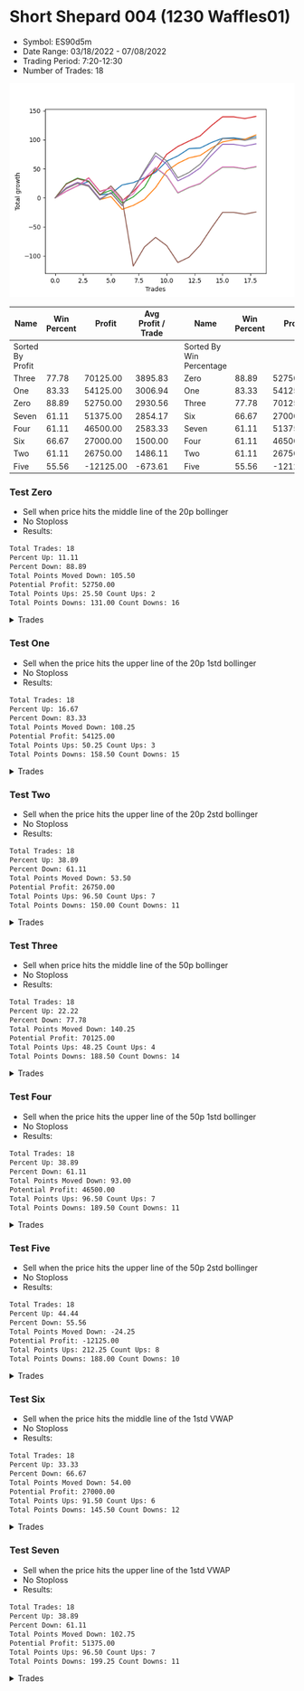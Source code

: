 # Short Shepard 004 (1230 Waffles01) 
- Symbol: ES90d5m
- Date Range: 03/18/2022 - 07/08/2022
- Trading Period: 7:20-12:30
- Number of Trades: 18

![Plot](ShortShepard004(1230Waffles01)ES90d5m.png)

| Name | Win Percent | Profit | Avg Profit / Trade |     | Name | Win Percent | Profit | Avg Profit / Trade |
| ---- | ----------- | ------ | ------------------ | --- | ---- | ----------- | ------ | ------------------ |
| Sorted By <br> Profit | | | | | Sorted By <br> Win Percentage ||||
| Three | 77.78 | 70125.00 | 3895.83 |     | Zero | 88.89 | 52750.00 | 2930.56 |
| One | 83.33 | 54125.00 | 3006.94 |     | One | 83.33 | 54125.00 | 3006.94 |
| Zero | 88.89 | 52750.00 | 2930.56 |     | Three | 77.78 | 70125.00 | 3895.83 |
| Seven | 61.11 | 51375.00 | 2854.17 |     | Six | 66.67 | 27000.00 | 1500.00 |
| Four | 61.11 | 46500.00 | 2583.33 |     | Seven | 61.11 | 51375.00 | 2854.17 |
| Six | 66.67 | 27000.00 | 1500.00 |     | Four | 61.11 | 46500.00 | 2583.33 |
| Two | 61.11 | 26750.00 | 1486.11 |     | Two | 61.11 | 26750.00 | 1486.11 |
| Five | 55.56 | -12125.00 | -673.61 |     | Five | 55.56 | -12125.00 | -673.61 |

### Test Zero
* Sell when price hits the middle line of the 20p bollinger
* No Stoploss
* Results:
```
Total Trades: 18
Percent Up: 11.11
Percent Down: 88.89
Total Points Moved Down: 105.50
Potential Profit: 52750.00
Total Points Ups: 25.50 Count Ups: 2
Total Points Downs: 131.00 Count Downs: 16
```

<details><summary>Trades</summary>

<code>In: 2022-04-06 10:55:00		Out: 2022-04-06 11:00:10		Total Position Time: 05:10		Total Move Down: 11.50		Total to Date: 11.50</code> <br />
<code>In: 2022-04-06 11:10:00		Out: 2022-04-06 11:15:10		Total Position Time: 05:10		Total Move Down: 9.25		Total to Date: 20.75</code> <br />
<code>In: 2022-04-06 12:20:00		Out: 2022-04-06 12:25:10		Total Position Time: 05:10		Total Move Down: 7.50		Total to Date: 28.25</code> <br />
<code>In: 2022-04-07 11:15:00		Out: 2022-04-07 12:50:00		Total Position Time: 95:00		Total Move Down: -23.25		Total to Date: 5.00</code> <br />
<code>In: 2022-04-20 10:50:00		Out: 2022-04-20 11:13:35		Total Position Time: 23:35		Total Move Down: 2.25		Total to Date: 7.25</code> <br />
<code>In: 2022-04-25 12:00:00		Out: 2022-04-25 12:07:25		Total Position Time: 07:25		Total Move Down: 15.00		Total to Date: 22.25</code> <br />
<code>In: 2022-05-04 10:10:00		Out: 2022-05-04 10:50:05		Total Position Time: 40:05		Total Move Down: 4.00		Total to Date: 26.25</code> <br />
<code>In: 2022-05-16 11:45:00		Out: 2022-05-16 11:52:30		Total Position Time: 07:30		Total Move Down: 8.25		Total to Date: 34.50</code> <br />
<code>In: 2022-05-19 09:20:00		Out: 2022-05-19 09:34:10		Total Position Time: 14:10		Total Move Down: 9.50		Total to Date: 44.00</code> <br />
<code>In: 2022-05-24 11:40:00		Out: 2022-05-24 11:48:35		Total Position Time: 08:35		Total Move Down: 19.25		Total to Date: 63.25</code> <br />
<code>In: 2022-05-24 11:45:00		Out: 2022-05-24 11:50:10		Total Position Time: 05:10		Total Move Down: 9.00		Total to Date: 72.25</code> <br />
<code>In: 2022-05-25 12:30:00		Out: 2022-05-25 12:49:20		Total Position Time: 19:20		Total Move Down: 12.50		Total to Date: 84.75</code> <br />
<code>In: 2022-06-27 08:05:00		Out: 2022-06-27 09:02:10		Total Position Time: 57:10		Total Move Down: 1.00		Total to Date: 85.75</code> <br />
<code>In: 2022-06-27 08:30:00		Out: 2022-06-27 09:02:10		Total Position Time: 32:10		Total Move Down: 9.50		Total to Date: 95.25</code> <br />
<code>In: 2022-06-27 08:50:00		Out: 2022-06-27 09:02:10		Total Position Time: 12:10		Total Move Down: 7.25		Total to Date: 102.50</code> <br />
<code>In: 2022-07-07 11:30:00		Out: 2022-07-07 12:38:25		Total Position Time: 68:25		Total Move Down: 0.75		Total to Date: 103.25</code> <br />
<code>In: 2022-07-07 11:35:00		Out: 2022-07-07 12:38:25		Total Position Time: 63:25		Total Move Down: -2.25		Total to Date: 101.00</code> <br />
<code>In: 2022-07-07 12:25:00		Out: 2022-07-07 12:38:25		Total Position Time: 13:25		Total Move Down: 4.50		Total to Date: 105.50</code> <br />


</details>

### Test One
* Sell when the price hits the upper line of the 20p 1std bollinger
* No Stoploss
* Results:
```
Total Trades: 18
Percent Up: 16.67
Percent Down: 83.33
Total Points Moved Down: 108.25
Potential Profit: 54125.00
Total Points Ups: 50.25 Count Ups: 3
Total Points Downs: 158.50 Count Downs: 15
```

<details><summary>Trades</summary>

<code>In: 2022-04-06 10:55:00		Out: 2022-04-06 11:09:45		Total Position Time: 14:45		Total Move Down: 16.00		Total to Date: 16.00</code> <br />
<code>In: 2022-04-06 11:10:00		Out: 2022-04-06 11:15:10		Total Position Time: 05:10		Total Move Down: 9.25		Total to Date: 25.25</code> <br />
<code>In: 2022-04-06 12:20:00		Out: 2022-04-06 12:50:00		Total Position Time: 30:00		Total Move Down: -5.00		Total to Date: 20.25</code> <br />
<code>In: 2022-04-07 11:15:00		Out: 2022-04-07 12:50:00		Total Position Time: 95:00		Total Move Down: -23.25		Total to Date: -3.00</code> <br />
<code>In: 2022-04-20 10:50:00		Out: 2022-04-20 11:17:15		Total Position Time: 27:15		Total Move Down: 5.25		Total to Date: 2.25</code> <br />
<code>In: 2022-04-25 12:00:00		Out: 2022-04-25 12:50:00		Total Position Time: 50:00		Total Move Down: -22.00		Total to Date: -19.75</code> <br />
<code>In: 2022-05-04 10:10:00		Out: 2022-05-04 11:07:25		Total Position Time: 57:25		Total Move Down: 6.75		Total to Date: -13.00</code> <br />
<code>In: 2022-05-16 11:45:00		Out: 2022-05-16 12:10:10		Total Position Time: 25:10		Total Move Down: 10.50		Total to Date: -2.50</code> <br />
<code>In: 2022-05-19 09:20:00		Out: 2022-05-19 09:40:30		Total Position Time: 20:30		Total Move Down: 20.25		Total to Date: 17.75</code> <br />
<code>In: 2022-05-24 11:40:00		Out: 2022-05-24 11:55:10		Total Position Time: 15:10		Total Move Down: 28.25		Total to Date: 46.00</code> <br />
<code>In: 2022-05-24 11:45:00		Out: 2022-05-24 11:55:10		Total Position Time: 10:10		Total Move Down: 13.50		Total to Date: 59.50</code> <br />
<code>In: 2022-05-25 12:30:00		Out: 2022-05-25 12:50:00		Total Position Time: 20:00		Total Move Down: 9.25		Total to Date: 68.75</code> <br />
<code>In: 2022-06-27 08:05:00		Out: 2022-06-27 09:15:50		Total Position Time: 70:50		Total Move Down: 4.25		Total to Date: 73.00</code> <br />
<code>In: 2022-06-27 08:30:00		Out: 2022-06-27 09:15:50		Total Position Time: 45:50		Total Move Down: 12.75		Total to Date: 85.75</code> <br />
<code>In: 2022-06-27 08:50:00		Out: 2022-06-27 09:15:50		Total Position Time: 25:50		Total Move Down: 10.50		Total to Date: 96.25</code> <br />
<code>In: 2022-07-07 11:30:00		Out: 2022-07-07 12:46:45		Total Position Time: 76:45		Total Move Down: 3.75		Total to Date: 100.00</code> <br />
<code>In: 2022-07-07 11:35:00		Out: 2022-07-07 12:46:45		Total Position Time: 71:45		Total Move Down: 0.75		Total to Date: 100.75</code> <br />
<code>In: 2022-07-07 12:25:00		Out: 2022-07-07 12:46:45		Total Position Time: 21:45		Total Move Down: 7.50		Total to Date: 108.25</code> <br />


</details>

### Test Two
* Sell when the price hits the upper line of the 20p 2std bollinger
* No Stoploss
* Results:
```
Total Trades: 18
Percent Up: 38.89
Percent Down: 61.11
Total Points Moved Down: 53.50
Potential Profit: 26750.00
Total Points Ups: 96.50 Count Ups: 7
Total Points Downs: 150.00 Count Downs: 11
```

<details><summary>Trades</summary>

<code>In: 2022-04-06 10:55:00		Out: 2022-04-06 11:15:15		Total Position Time: 20:15		Total Move Down: 24.50		Total to Date: 24.50</code> <br />
<code>In: 2022-04-06 11:10:00		Out: 2022-04-06 11:15:15		Total Position Time: 05:15		Total Move Down: 9.50		Total to Date: 34.00</code> <br />
<code>In: 2022-04-06 12:20:00		Out: 2022-04-06 12:50:00		Total Position Time: 30:00		Total Move Down: -5.00		Total to Date: 29.00</code> <br />
<code>In: 2022-04-07 11:15:00		Out: 2022-04-07 12:50:00		Total Position Time: 95:00		Total Move Down: -23.25		Total to Date: 5.75</code> <br />
<code>In: 2022-04-20 10:50:00		Out: 2022-04-20 11:18:30		Total Position Time: 28:30		Total Move Down: 7.50		Total to Date: 13.25</code> <br />
<code>In: 2022-04-25 12:00:00		Out: 2022-04-25 12:50:00		Total Position Time: 50:00		Total Move Down: -22.00		Total to Date: -8.75</code> <br />
<code>In: 2022-05-04 10:10:00		Out: 2022-05-04 11:07:40		Total Position Time: 57:40		Total Move Down: 10.50		Total to Date: 1.75</code> <br />
<code>In: 2022-05-16 11:45:00		Out: 2022-05-16 12:13:35		Total Position Time: 28:35		Total Move Down: 16.50		Total to Date: 18.25</code> <br />
<code>In: 2022-05-19 09:20:00		Out: 2022-05-19 10:13:35		Total Position Time: 53:35		Total Move Down: 33.50		Total to Date: 51.75</code> <br />
<code>In: 2022-05-24 11:40:00		Out: 2022-05-24 12:50:00		Total Position Time: 70:00		Total Move Down: -14.25		Total to Date: 37.50</code> <br />
<code>In: 2022-05-24 11:45:00		Out: 2022-05-24 12:50:00		Total Position Time: 65:00		Total Move Down: -29.00		Total to Date: 8.50</code> <br />
<code>In: 2022-05-25 12:30:00		Out: 2022-05-25 12:50:00		Total Position Time: 20:00		Total Move Down: 9.25		Total to Date: 17.75</code> <br />
<code>In: 2022-06-27 08:05:00		Out: 2022-06-27 09:25:30		Total Position Time: 80:30		Total Move Down: 6.75		Total to Date: 24.50</code> <br />
<code>In: 2022-06-27 08:30:00		Out: 2022-06-27 09:25:30		Total Position Time: 55:30		Total Move Down: 15.25		Total to Date: 39.75</code> <br />
<code>In: 2022-06-27 08:50:00		Out: 2022-06-27 09:25:30		Total Position Time: 35:30		Total Move Down: 13.00		Total to Date: 52.75</code> <br />
<code>In: 2022-07-07 11:30:00		Out: 2022-07-07 12:50:00		Total Position Time: 80:00		Total Move Down: -0.00		Total to Date: 52.75</code> <br />
<code>In: 2022-07-07 11:35:00		Out: 2022-07-07 12:50:00		Total Position Time: 75:00		Total Move Down: -3.00		Total to Date: 49.75</code> <br />
<code>In: 2022-07-07 12:25:00		Out: 2022-07-07 12:50:00		Total Position Time: 25:00		Total Move Down: 3.75		Total to Date: 53.50</code> <br />


</details>

### Test Three
* Sell when price hits the middle line of the 50p bollinger
* No Stoploss
* Results:
```
Total Trades: 18
Percent Up: 22.22
Percent Down: 77.78
Total Points Moved Down: 140.25
Potential Profit: 70125.00
Total Points Ups: 48.25 Count Ups: 4
Total Points Downs: 188.50 Count Downs: 14
```

<details><summary>Trades</summary>

<code>In: 2022-04-06 10:55:00		Out: 2022-04-06 11:08:35		Total Position Time: 13:35		Total Move Down: 11.50		Total to Date: 11.50</code> <br />
<code>In: 2022-04-06 11:10:00		Out: 2022-04-06 11:15:10		Total Position Time: 05:10		Total Move Down: 9.25		Total to Date: 20.75</code> <br />
<code>In: 2022-04-06 12:20:00		Out: 2022-04-06 12:27:15		Total Position Time: 07:15		Total Move Down: 13.75		Total to Date: 34.50</code> <br />
<code>In: 2022-04-07 11:15:00		Out: 2022-04-07 12:50:00		Total Position Time: 95:00		Total Move Down: -23.25		Total to Date: 11.25</code> <br />
<code>In: 2022-04-20 10:50:00		Out: 2022-04-20 11:17:40		Total Position Time: 27:40		Total Move Down: 5.50		Total to Date: 16.75</code> <br />
<code>In: 2022-04-25 12:00:00		Out: 2022-04-25 12:50:00		Total Position Time: 50:00		Total Move Down: -22.00		Total to Date: -5.25</code> <br />
<code>In: 2022-05-04 10:10:00		Out: 2022-05-04 11:20:50		Total Position Time: 70:50		Total Move Down: 16.25		Total to Date: 11.00</code> <br />
<code>In: 2022-05-16 11:45:00		Out: 2022-05-16 12:17:45		Total Position Time: 32:45		Total Move Down: 20.50		Total to Date: 31.50</code> <br />
<code>In: 2022-05-19 09:20:00		Out: 2022-05-19 09:37:05		Total Position Time: 17:05		Total Move Down: 15.25		Total to Date: 46.75</code> <br />
<code>In: 2022-05-24 11:40:00		Out: 2022-05-24 11:55:10		Total Position Time: 15:10		Total Move Down: 28.25		Total to Date: 75.00</code> <br />
<code>In: 2022-05-24 11:45:00		Out: 2022-05-24 11:55:10		Total Position Time: 10:10		Total Move Down: 13.50		Total to Date: 88.50</code> <br />
<code>In: 2022-05-25 12:30:00		Out: 2022-05-25 12:50:00		Total Position Time: 20:00		Total Move Down: 9.25		Total to Date: 97.75</code> <br />
<code>In: 2022-06-27 08:05:00		Out: 2022-06-27 09:25:50		Total Position Time: 80:50		Total Move Down: 9.00		Total to Date: 106.75</code> <br />
<code>In: 2022-06-27 08:30:00		Out: 2022-06-27 09:25:50		Total Position Time: 55:50		Total Move Down: 17.50		Total to Date: 124.25</code> <br />
<code>In: 2022-06-27 08:50:00		Out: 2022-06-27 09:25:50		Total Position Time: 35:50		Total Move Down: 15.25		Total to Date: 139.50</code> <br />
<code>In: 2022-07-07 11:30:00		Out: 2022-07-07 12:50:00		Total Position Time: 80:00		Total Move Down: -0.00		Total to Date: 139.50</code> <br />
<code>In: 2022-07-07 11:35:00		Out: 2022-07-07 12:50:00		Total Position Time: 75:00		Total Move Down: -3.00		Total to Date: 136.50</code> <br />
<code>In: 2022-07-07 12:25:00		Out: 2022-07-07 12:50:00		Total Position Time: 25:00		Total Move Down: 3.75		Total to Date: 140.25</code> <br />


</details>

### Test Four
* Sell when the price hits the upper line of the 50p 1std bollinger
* No Stoploss
* Results:
```
Total Trades: 18
Percent Up: 38.89
Percent Down: 61.11
Total Points Moved Down: 93.00
Potential Profit: 46500.00
Total Points Ups: 96.50 Count Ups: 7
Total Points Downs: 189.50 Count Downs: 11
```

<details><summary>Trades</summary>

<code>In: 2022-04-06 10:55:00		Out: 2022-04-06 11:11:20		Total Position Time: 16:20		Total Move Down: 17.50		Total to Date: 17.50</code> <br />
<code>In: 2022-04-06 11:10:00		Out: 2022-04-06 11:15:10		Total Position Time: 05:10		Total Move Down: 9.25		Total to Date: 26.75</code> <br />
<code>In: 2022-04-06 12:20:00		Out: 2022-04-06 12:50:00		Total Position Time: 30:00		Total Move Down: -5.00		Total to Date: 21.75</code> <br />
<code>In: 2022-04-07 11:15:00		Out: 2022-04-07 12:50:00		Total Position Time: 95:00		Total Move Down: -23.25		Total to Date: -1.50</code> <br />
<code>In: 2022-04-20 10:50:00		Out: 2022-04-20 11:25:50		Total Position Time: 35:50		Total Move Down: 10.00		Total to Date: 8.50</code> <br />
<code>In: 2022-04-25 12:00:00		Out: 2022-04-25 12:50:00		Total Position Time: 50:00		Total Move Down: -22.00		Total to Date: -13.50</code> <br />
<code>In: 2022-05-04 10:10:00		Out: 2022-05-04 11:34:10		Total Position Time: 84:10		Total Move Down: 27.75		Total to Date: 14.25</code> <br />
<code>In: 2022-05-16 11:45:00		Out: 2022-05-16 12:35:20		Total Position Time: 50:20		Total Move Down: 30.25		Total to Date: 44.50</code> <br />
<code>In: 2022-05-19 09:20:00		Out: 2022-05-19 09:45:45		Total Position Time: 25:45		Total Move Down: 28.00		Total to Date: 72.50</code> <br />
<code>In: 2022-05-24 11:40:00		Out: 2022-05-24 12:50:00		Total Position Time: 70:00		Total Move Down: -14.25		Total to Date: 58.25</code> <br />
<code>In: 2022-05-24 11:45:00		Out: 2022-05-24 12:50:00		Total Position Time: 65:00		Total Move Down: -29.00		Total to Date: 29.25</code> <br />
<code>In: 2022-05-25 12:30:00		Out: 2022-05-25 12:50:00		Total Position Time: 20:00		Total Move Down: 9.25		Total to Date: 38.50</code> <br />
<code>In: 2022-06-27 08:05:00		Out: 2022-06-27 10:38:05		Total Position Time: 153:05		Total Move Down: 13.00		Total to Date: 51.50</code> <br />
<code>In: 2022-06-27 08:30:00		Out: 2022-06-27 10:38:05		Total Position Time: 128:05		Total Move Down: 21.50		Total to Date: 73.00</code> <br />
<code>In: 2022-06-27 08:50:00		Out: 2022-06-27 10:38:05		Total Position Time: 108:05		Total Move Down: 19.25		Total to Date: 92.25</code> <br />
<code>In: 2022-07-07 11:30:00		Out: 2022-07-07 12:50:00		Total Position Time: 80:00		Total Move Down: -0.00		Total to Date: 92.25</code> <br />
<code>In: 2022-07-07 11:35:00		Out: 2022-07-07 12:50:00		Total Position Time: 75:00		Total Move Down: -3.00		Total to Date: 89.25</code> <br />
<code>In: 2022-07-07 12:25:00		Out: 2022-07-07 12:50:00		Total Position Time: 25:00		Total Move Down: 3.75		Total to Date: 93.00</code> <br />


</details>

### Test Five
* Sell when the price hits the upper line of the 50p 2std bollinger
* No Stoploss
* Results:
```
Total Trades: 18
Percent Up: 44.44
Percent Down: 55.56
Total Points Moved Down: -24.25
Potential Profit: -12125.00
Total Points Ups: 212.25 Count Ups: 8
Total Points Downs: 188.00 Count Downs: 10
```

<details><summary>Trades</summary>

<code>In: 2022-04-06 10:55:00		Out: 2022-04-06 11:15:05		Total Position Time: 20:05		Total Move Down: 23.75		Total to Date: 23.75</code> <br />
<code>In: 2022-04-06 11:10:00		Out: 2022-04-06 11:15:10		Total Position Time: 05:10		Total Move Down: 9.25		Total to Date: 33.00</code> <br />
<code>In: 2022-04-06 12:20:00		Out: 2022-04-06 12:50:00		Total Position Time: 30:00		Total Move Down: -5.00		Total to Date: 28.00</code> <br />
<code>In: 2022-04-07 11:15:00		Out: 2022-04-07 12:50:00		Total Position Time: 95:00		Total Move Down: -23.25		Total to Date: 4.75</code> <br />
<code>In: 2022-04-20 10:50:00		Out: 2022-04-20 11:35:45		Total Position Time: 45:45		Total Move Down: 15.75		Total to Date: 20.50</code> <br />
<code>In: 2022-04-25 12:00:00		Out: 2022-04-25 12:50:00		Total Position Time: 50:00		Total Move Down: -22.00		Total to Date: -1.50</code> <br />
<code>In: 2022-05-04 10:10:00		Out: 2022-05-04 12:50:00		Total Position Time: 160:00		Total Move Down: -115.75		Total to Date: -117.25</code> <br />
<code>In: 2022-05-16 11:45:00		Out: 2022-05-16 12:50:00		Total Position Time: 65:00		Total Move Down: 32.75		Total to Date: -84.50</code> <br />
<code>In: 2022-05-19 09:20:00		Out: 2022-05-19 12:50:00		Total Position Time: 210:00		Total Move Down: 16.50		Total to Date: -68.00</code> <br />
<code>In: 2022-05-24 11:40:00		Out: 2022-05-24 12:50:00		Total Position Time: 70:00		Total Move Down: -14.25		Total to Date: -82.25</code> <br />
<code>In: 2022-05-24 11:45:00		Out: 2022-05-24 12:50:00		Total Position Time: 65:00		Total Move Down: -29.00		Total to Date: -111.25</code> <br />
<code>In: 2022-05-25 12:30:00		Out: 2022-05-25 12:50:00		Total Position Time: 20:00		Total Move Down: 9.25		Total to Date: -102.00</code> <br />
<code>In: 2022-06-27 08:05:00		Out: 2022-06-27 11:01:10		Total Position Time: 176:10		Total Move Down: 20.75		Total to Date: -81.25</code> <br />
<code>In: 2022-06-27 08:30:00		Out: 2022-06-27 11:01:10		Total Position Time: 151:10		Total Move Down: 29.25		Total to Date: -52.00</code> <br />
<code>In: 2022-06-27 08:50:00		Out: 2022-06-27 11:01:10		Total Position Time: 131:10		Total Move Down: 27.00		Total to Date: -25.00</code> <br />
<code>In: 2022-07-07 11:30:00		Out: 2022-07-07 12:50:00		Total Position Time: 80:00		Total Move Down: -0.00		Total to Date: -25.00</code> <br />
<code>In: 2022-07-07 11:35:00		Out: 2022-07-07 12:50:00		Total Position Time: 75:00		Total Move Down: -3.00		Total to Date: -28.00</code> <br />
<code>In: 2022-07-07 12:25:00		Out: 2022-07-07 12:50:00		Total Position Time: 25:00		Total Move Down: 3.75		Total to Date: -24.25</code> <br />


</details>

### Test Six
* Sell when the price hits the middle line of the 1std VWAP
* No Stoploss
* Results:
```
Total Trades: 18
Percent Up: 33.33
Percent Down: 66.67
Total Points Moved Down: 54.00
Potential Profit: 27000.00
Total Points Ups: 91.50 Count Ups: 6
Total Points Downs: 145.50 Count Downs: 12
```

<details><summary>Trades</summary>

<code>In: 2022-04-06 10:55:00		Out: 2022-04-06 11:00:10		Total Position Time: 05:10		Total Move Down: 11.50		Total to Date: 11.50</code> <br />
<code>In: 2022-04-06 11:10:00		Out: 2022-04-06 11:15:10		Total Position Time: 05:10		Total Move Down: 9.25		Total to Date: 20.75</code> <br />
<code>In: 2022-04-06 12:20:00		Out: 2022-04-06 12:26:50		Total Position Time: 06:50		Total Move Down: 13.00		Total to Date: 33.75</code> <br />
<code>In: 2022-04-07 11:15:00		Out: 2022-04-07 12:50:00		Total Position Time: 95:00		Total Move Down: -23.25		Total to Date: 10.50</code> <br />
<code>In: 2022-04-20 10:50:00		Out: 2022-04-20 11:18:20		Total Position Time: 28:20		Total Move Down: 6.25		Total to Date: 16.75</code> <br />
<code>In: 2022-04-25 12:00:00		Out: 2022-04-25 12:50:00		Total Position Time: 50:00		Total Move Down: -22.00		Total to Date: -5.25</code> <br />
<code>In: 2022-05-04 10:10:00		Out: 2022-05-04 11:20:20		Total Position Time: 70:20		Total Move Down: 12.00		Total to Date: 6.75</code> <br />
<code>In: 2022-05-16 11:45:00		Out: 2022-05-16 12:34:05		Total Position Time: 49:05		Total Move Down: 27.00		Total to Date: 33.75</code> <br />
<code>In: 2022-05-19 09:20:00		Out: 2022-05-19 09:39:15		Total Position Time: 19:15		Total Move Down: 18.50		Total to Date: 52.25</code> <br />
<code>In: 2022-05-24 11:40:00		Out: 2022-05-24 12:50:00		Total Position Time: 70:00		Total Move Down: -14.25		Total to Date: 38.00</code> <br />
<code>In: 2022-05-24 11:45:00		Out: 2022-05-24 12:50:00		Total Position Time: 65:00		Total Move Down: -29.00		Total to Date: 9.00</code> <br />
<code>In: 2022-05-25 12:30:00		Out: 2022-05-25 12:50:00		Total Position Time: 20:00		Total Move Down: 9.25		Total to Date: 18.25</code> <br />
<code>In: 2022-06-27 08:05:00		Out: 2022-06-27 09:25:30		Total Position Time: 80:30		Total Move Down: 6.75		Total to Date: 25.00</code> <br />
<code>In: 2022-06-27 08:30:00		Out: 2022-06-27 09:25:30		Total Position Time: 55:30		Total Move Down: 15.25		Total to Date: 40.25</code> <br />
<code>In: 2022-06-27 08:50:00		Out: 2022-06-27 09:25:30		Total Position Time: 35:30		Total Move Down: 13.00		Total to Date: 53.25</code> <br />
<code>In: 2022-07-07 11:30:00		Out: 2022-07-07 12:50:00		Total Position Time: 80:00		Total Move Down: -0.00		Total to Date: 53.25</code> <br />
<code>In: 2022-07-07 11:35:00		Out: 2022-07-07 12:50:00		Total Position Time: 75:00		Total Move Down: -3.00		Total to Date: 50.25</code> <br />
<code>In: 2022-07-07 12:25:00		Out: 2022-07-07 12:50:00		Total Position Time: 25:00		Total Move Down: 3.75		Total to Date: 54.00</code> <br />


</details>

### Test Seven
* Sell when the price hits the upper line of the 1std VWAP
* No Stoploss
* Results:
```
Total Trades: 18
Percent Up: 38.89
Percent Down: 61.11
Total Points Moved Down: 102.75
Potential Profit: 51375.00
Total Points Ups: 96.50 Count Ups: 7
Total Points Downs: 199.25 Count Downs: 11
```

<details><summary>Trades</summary>

<code>In: 2022-04-06 10:55:00		Out: 2022-04-06 11:09:40		Total Position Time: 14:40		Total Move Down: 15.75		Total to Date: 15.75</code> <br />
<code>In: 2022-04-06 11:10:00		Out: 2022-04-06 11:15:10		Total Position Time: 05:10		Total Move Down: 9.25		Total to Date: 25.00</code> <br />
<code>In: 2022-04-06 12:20:00		Out: 2022-04-06 12:50:00		Total Position Time: 30:00		Total Move Down: -5.00		Total to Date: 20.00</code> <br />
<code>In: 2022-04-07 11:15:00		Out: 2022-04-07 12:50:00		Total Position Time: 95:00		Total Move Down: -23.25		Total to Date: -3.25</code> <br />
<code>In: 2022-04-20 10:50:00		Out: 2022-04-20 11:30:15		Total Position Time: 40:15		Total Move Down: 12.50		Total to Date: 9.25</code> <br />
<code>In: 2022-04-25 12:00:00		Out: 2022-04-25 12:50:00		Total Position Time: 50:00		Total Move Down: -22.00		Total to Date: -12.75</code> <br />
<code>In: 2022-05-04 10:10:00		Out: 2022-05-04 11:34:05		Total Position Time: 84:05		Total Move Down: 27.00		Total to Date: 14.25</code> <br />
<code>In: 2022-05-16 11:45:00		Out: 2022-05-16 12:50:00		Total Position Time: 65:00		Total Move Down: 32.75		Total to Date: 47.00</code> <br />
<code>In: 2022-05-19 09:20:00		Out: 2022-05-19 09:47:35		Total Position Time: 27:35		Total Move Down: 30.75		Total to Date: 77.75</code> <br />
<code>In: 2022-05-24 11:40:00		Out: 2022-05-24 12:50:00		Total Position Time: 70:00		Total Move Down: -14.25		Total to Date: 63.50</code> <br />
<code>In: 2022-05-24 11:45:00		Out: 2022-05-24 12:50:00		Total Position Time: 65:00		Total Move Down: -29.00		Total to Date: 34.50</code> <br />
<code>In: 2022-05-25 12:30:00		Out: 2022-05-25 12:50:00		Total Position Time: 20:00		Total Move Down: 9.25		Total to Date: 43.75</code> <br />
<code>In: 2022-06-27 08:05:00		Out: 2022-06-27 09:34:15		Total Position Time: 89:15		Total Move Down: 14.50		Total to Date: 58.25</code> <br />
<code>In: 2022-06-27 08:30:00		Out: 2022-06-27 09:34:15		Total Position Time: 64:15		Total Move Down: 23.00		Total to Date: 81.25</code> <br />
<code>In: 2022-06-27 08:50:00		Out: 2022-06-27 09:34:15		Total Position Time: 44:15		Total Move Down: 20.75		Total to Date: 102.00</code> <br />
<code>In: 2022-07-07 11:30:00		Out: 2022-07-07 12:50:00		Total Position Time: 80:00		Total Move Down: -0.00		Total to Date: 102.00</code> <br />
<code>In: 2022-07-07 11:35:00		Out: 2022-07-07 12:50:00		Total Position Time: 75:00		Total Move Down: -3.00		Total to Date: 99.00</code> <br />
<code>In: 2022-07-07 12:25:00		Out: 2022-07-07 12:50:00		Total Position Time: 25:00		Total Move Down: 3.75		Total to Date: 102.75</code> <br />


</details>